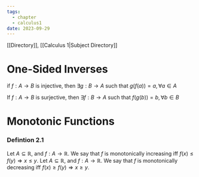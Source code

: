 ```yaml
---
tags:
  - chapter
  - calculus1
date: 2023-09-29
---
```

[[Directory]], [[Calculus 1|Subject Directory]]
# One-Sided Inverses
if $f:A\to{} B$ is injective, then $\exists g:B\to{} A$ such that $g(f(a))=a,\,\forall a \in A$

If $f:A\to{} B$ is surjective, then $\exists f:B\to{} A$ such that $f(g(b))=b,\,\forall b \in B$

# Monotonic Functions
### Defintion 2.1
Let $A \subseteq \mathbb{R}$, and $f:A\to{} \mathbb{R}$. We say that $f$ is monotonically increasing iff $f(x)\leq f(y)\Rightarrow x\leq y$. 
Let $A \subseteq \mathbb{R}$, and $f:A\to{} \mathbb{R}$. We say that $f$ is monotonically decreasing iff $f(x)\geq f(y)\Rightarrow x\geq y$.